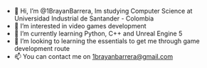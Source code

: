 - 👋 Hi, I’m @1BrayanBarrera, Im studying Computer Science at Universidad Industrial de Santander - Colombia
- 👀 I’m interested in video games development
- 🌱 I’m currently learning Python, C++ and Unreal Engine 5
- 💞️ I’m looking to learning the essentials to get me through game development route
- 📫 You can contact me on 1brayanbarrera@gmail.com
